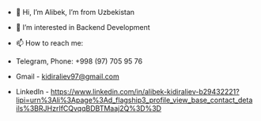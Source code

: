 - 👋 Hi, I’m Alibek, I’m from Uzbekistan
- 👀 I’m interested in Backend Development


- 📫 How to reach me: 
-   Telegram, Phone: +998 (97) 705 95 76
-   Gmail - kidiraliev97@gmail.com
-   LinkedIn - https://www.linkedin.com/in/alibek-kidiraliev-b29432221?lipi=urn%3Ali%3Apage%3Ad_flagship3_profile_view_base_contact_details%3BRJHzrIfCQvqqBDBTMaaj2Q%3D%3D
